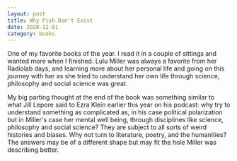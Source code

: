 ```yaml
---
layout: post
title: Why Fish Don't Exist
date: 2020-12-01
category: books
---
```


One of my favorite books of the year. I read it in a couple of sittings and wanted more when I finished. Lulu Miller was always a favorite from her Radiolab days, and learning more about her personal life and going on this journey with her as she tried to understand her own life through science, philosophy and social science was great. 

My big parting thought at the end of the book was something similar to what Jill Lepore said to Ezra Klein earlier this year on his podcast: why try to understand something as complicated as, in his case political polarization but in Miller's case her mental well being, through disciplines like science, philosophy and social science? They are subject to all sorts of weird histories and biases. Why not turn to literature, poetry, and the humanities? The answers may be of a different shape but may fit the hole Miller was describing better. 